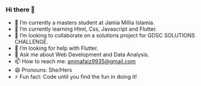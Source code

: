 ### Hi there 👋

<!--
**FAIZ113/FAIZ113** is a ✨ _special_ ✨ repository because its `README.md` (this file) appears on your GitHub profile.

Here are some ideas to get you started:
-->
- 🔭 I’m currently a masters student at Jamia Millia Islamia.
- 🌱 I’m currently learning Html, Css, Javascript and Flutter. 
- 👯 I’m looking to collaborate on a solutions project for GDSC SOLUTIONS CHALLENGE.
- 🤔 I’m looking for help with Flutter.
- 💬 Ask me about Web Development and Data Analysis.
- 📫 How to reach me: aminafaiz9935@gmail.com
- 😄 Pronouns: She/Hers
- ⚡ Fun fact: Code until you find the fun in doing it!

